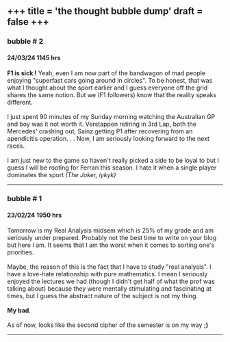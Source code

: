 +++
title = 'the thought bubble dump'
draft = false
+++
---

### bubble # 2 ###
#### 24/03/24 1145 hrs ####

**F1 is sick !** Yeah, even I am now part of the bandwagon of mad people enjoying "superfast cars going around in circles". To be honest, that was what I thought about the sport earlier and I guess everyone off the grid shares the same notion. But we (F1 followers) know that the reality speaks different.
\
\
I just spent 90 minutes of my Sunday morning watching the Australian GP and boy was it not worth it. Verstappen retiring in 3rd Lap, both the Mercedes' crashing out, Sainz getting P1 after recovering from an apendicitis operation. . . Now, I am seriously looking forward to the next races.
\
\
I am just new to the game so haven't really picked a side to be loyal to but I guess I will be rooting for Ferrari this season. I hate it when a single player dominates the sport *(The Joker, iykyk)*

---
### bubble # 1 ###
#### 23/02/24 1950 hrs ####

Tomorrow is my Real Analysis midsem which is 25% of my grade and am seriously under prepared. Probably not the best time to write on your blog but here I am. It seems that I am the worst when it comes to sorting one's priorities.\
\
Maybe, the reason of this is the fact that I have to study "real analysis". I have a love-hate relationship with pure mathematics. I mean I seriously enjoyed the lectures we had (though I didn't get half of what the prof was talking about) because they were mentally stimulating and fascinating at times, but I guess the abstract nature of the subject is not my thing.\
\
**My bad**.\
\
As of now, looks like the second cipher of the semester is on my way **;)**

---


